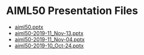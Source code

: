 <!--
This is a machine generated file, and should not be edited, as it will be overwritten with future updates.
-->

# AIML50 Presentation Files

- [aiml50.pptx](http://cdn.tailwindtraders.com/assets/aiml/aiml50/aiml50.pptx)
- [aiml50-2019-11_Nov-13.pptx](http://cdn.tailwindtraders.com/assets/aiml/aiml50/aiml50-2019-11_Nov-13.pptx)
- [aiml50-2019-11_Nov-04.pptx](http://cdn.tailwindtraders.com/assets/aiml/aiml50/aiml50-2019-11_Nov-04.pptx)
- [aiml50-2019-10_Oct-24.pptx](http://cdn.tailwindtraders.com/assets/aiml/aiml50/aiml50-2019-10_Oct-24.pptx)


